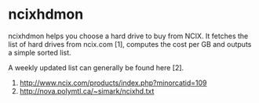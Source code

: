 ncixhdmon
=========

ncixhdmon helps you choose a hard drive to buy from NCIX. It fetches the list of hard drives from ncix.com [1], computes the cost per GB and outputs a simple sorted list.

A weekly updated list can generally be found here [2].

1. http://www.ncix.com/products/index.php?minorcatid=109
2. http://nova.polymtl.ca/~simark/ncixhd.txt
